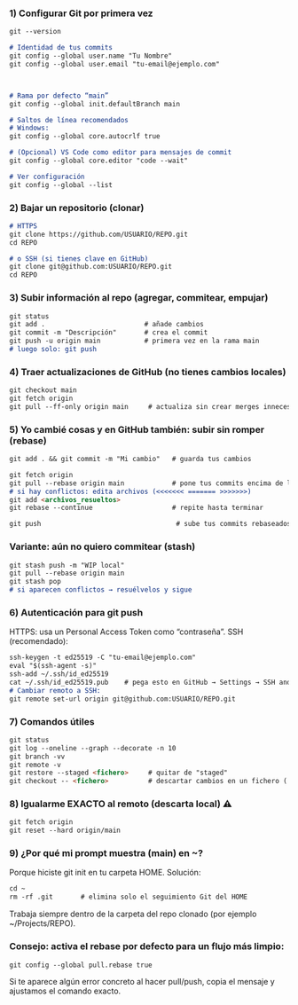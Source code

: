 
### 1) Configurar Git por primera vez

```md
git --version

# Identidad de tus commits
git config --global user.name "Tu Nombre"
git config --global user.email "tu-email@ejemplo.com"



# Rama por defecto “main”
git config --global init.defaultBranch main

# Saltos de línea recomendados
# Windows:
git config --global core.autocrlf true

# (Opcional) VS Code como editor para mensajes de commit
git config --global core.editor "code --wait"

# Ver configuración
git config --global --list
```




### 2) Bajar un repositorio (clonar)

```md
# HTTPS
git clone https://github.com/USUARIO/REPO.git
cd REPO

# o SSH (si tienes clave en GitHub)
git clone git@github.com:USUARIO/REPO.git
cd REPO
```




### 3) Subir información al repo (agregar, commitear, empujar)
```md
git status
git add .                         # añade cambios
git commit -m "Descripción"       # crea el commit
git push -u origin main           # primera vez en la rama main
# luego solo: git push
```




### 4) Traer actualizaciones de GitHub (no tienes cambios locales)
```md
git checkout main
git fetch origin
git pull --ff-only origin main     # actualiza sin crear merges innecesarios
```




### 5) Yo cambié cosas y en GitHub también: subir sin romper (rebase)
```md
git add . && git commit -m "Mi cambio"   # guarda tus cambios

git fetch origin
git pull --rebase origin main            # pone tus commits encima de lo nuevo
# si hay conflictos: edita archivos (<<<<<<< ======= >>>>>>>)
git add <archivos_resueltos>
git rebase --continue                    # repite hasta terminar

git push                                  # sube tus commits rebaseados
```




###  Variante: aún no quiero commitear (stash)
```md
git stash push -m "WIP local"
git pull --rebase origin main
git stash pop
# si aparecen conflictos → resuélvelos y sigue
```




### 6) Autenticación para git push
HTTPS: usa un Personal Access Token como “contraseña”.
SSH (recomendado):
```md
ssh-keygen -t ed25519 -C "tu-email@ejemplo.com"
eval "$(ssh-agent -s)"
ssh-add ~/.ssh/id_ed25519
cat ~/.ssh/id_ed25519.pub    # pega esto en GitHub → Settings → SSH and GPG keys
# Cambiar remoto a SSH:
git remote set-url origin git@github.com:USUARIO/REPO.git
```



### 7) Comandos útiles
```md
git status
git log --oneline --graph --decorate -n 10
git branch -vv
git remote -v
git restore --staged <fichero>     # quitar de "staged"
git checkout -- <fichero>          # descartar cambios en un fichero (¡cuidado!)
```



### 8) Igualarme EXACTO al remoto (descarta local) ⚠️
```md
git fetch origin
git reset --hard origin/main
```




### 9) ¿Por qué mi prompt muestra (main) en ~?
Porque hiciste git init en tu carpeta HOME. Solución:
```md
cd ~
rm -rf .git       # elimina solo el seguimiento Git del HOME
```
Trabaja siempre dentro de la carpeta del repo clonado (por ejemplo ~/Projects/REPO).




### Consejo: activa el rebase por defecto para un flujo más limpio:
```md
git config --global pull.rebase true
```
Si te aparece algún error concreto al hacer pull/push, copia el mensaje y ajustamos el comando exacto.



